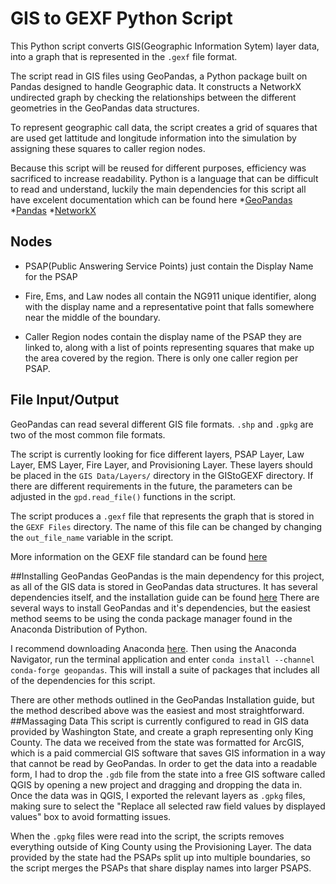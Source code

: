 # GIS to GEXF Python Script
This Python script converts GIS(Geographic Information Sytem) layer data, into a graph that is represented in the `.gexf` file format. 

The script read in GIS files using GeoPandas, a Python package built on Pandas designed to handle Geographic data. 
It constructs a NetworkX undirected graph by checking the relationships between the different geometries in the GeoPandas data structures.

To represent geographic call data, the script creates a grid of squares that are used get lattitude and longitude information into the simulation by assigning these squares to caller region nodes.

Because this script will be reused for different purposes, efficiency was sacrificed to increase readability.
Python is a language that can be difficult to read and understand, luckily the main dependencies for this script all have excelent documentation which can be found here
   *[GeoPandas](https://geopandas.org/en/stable/docs.html)
   *[Pandas](https://pandas.pydata.org/docs/reference/index.html)
   *[NetworkX](https://networkx.org/documentation/latest/reference/index.html)
## Nodes
   * PSAP(Public Answering Service Points) just contain the Display Name for the PSAP

   * Fire, Ems, and Law nodes all contain the NG911 unique identifier, along with the display name and a representative point that falls somewhere near the middle of the boundary.

   * Caller Region nodes contain the display name of the PSAP they are linked to, along with a list of points representing squares that make up the area covered by the region. There is only one caller region per PSAP.
## File Input/Output
GeoPandas can read several different GIS file formats. `.shp` and `.gpkg` are two of the most common file formats. 

The script is currently looking for fice different layers, PSAP Layer, Law Layer, EMS Layer, Fire Layer, and Provisioning Layer. These layers should be placed in the `GIS Data/Layers/` directory in the GIStoGEXF directory. 
If there are different requirements in the future, the parameters can be adjusted in the `gpd.read_file()` functions in the script. 

The script produces a `.gexf` file that represents the graph that is stored in the `GEXF Files` directory. The name of this file can be changed by changing the `out_file_name` variable in the script.

More information on the GEXF file standard can be found [here](https://gexf.net/primer.html)

##Installing GeoPandas
GeoPandas is the main dependency for this project, as all of the GIS data is stored in GeoPandas data structures. 
It has several dependencies itself, and the installation guide can be found [here](https://geopandas.org/en/stable/getting_started/install.html#dependencies)
There are several ways to install GeoPandas and it's dependencies, but the easiest method seems to be using the conda package manager found in the Anaconda Distribution of Python.

I recommend downloading Anaconda [here](https://www.anaconda.com/products/distribution). Then using the Anaconda Navigator, run the terminal application and enter 
   `conda install --channel conda-forge geopandas`. 
This will install a suite of packages that includes all of the dependencies for this script. 

There are other methods outlined in the GeoPandas Installation guide, but the method described above was the easiest and most straightforward.
##Massaging Data
This script is currently configured to read in GIS data provided by Washington State, and create a graph representing only King County. 
The data we received from the state was formatted for ArcGIS, which is a paid commercial GIS software that saves GIS information in a way that cannot be read by GeoPandas. 
In order to get the data into a readable form, I had to drop the `.gdb` file from the state into a free GIS software called QGIS by opening a new project and dragging and dropping the data in.
Once the data was in QGIS, I exported the relevant layers as `.gpkg` files, making sure to select the "Replace all selected raw field values by displayed values" box to avoid formatting issues.

When the `.gpkg` files were read into the script, the scripts removes everything outside of King County using the Provisioning Layer. 
The data provided by the state had the PSAPs split up into multiple boundaries, so the script merges the PSAPs that share display names into larger PSAPS.
